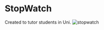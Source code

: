 # StopWatch
Created to tutor students in Uni.
![stopwatch](https://cloud.githubusercontent.com/assets/19545352/24965682/647cd6b4-1fc2-11e7-9c1e-98804ef81d14.png)

